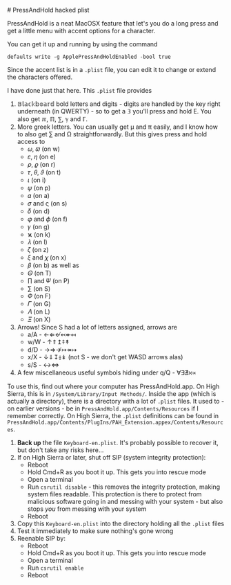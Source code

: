 # PressAndHold hacked plist

PressAndHold is a neat MacOSX feature that let's you do a long press and get a little menu with accent options for a character.

You can get it up and running by using the command

```
defaults write -g ApplePressAndHoldEnabled -bool true
```

Since the accent list is in a `.plist` file, you can edit it to change or extend the characters offered.

I have done just that here. This `.plist` file provides

1. 𝔹𝕝𝕒𝕔𝕜𝕓𝕠𝕒𝕣𝕕 bold letters and digits - digits are handled by the key right underneath (in QWERTY) - so to get a 𝟛 you'll press and hold E. You also get ℼ, ℿ, ⅀, ℽ and ℾ.
2. More greek letters. You can usually get µ and π easily, and I know how to also get ∑ and Ω straightforwardly. But this gives press and hold access to 
   * 𝜔, 𝜛 (on w)
   * 𝜀, 𝜂 (on e)
   * 𝜌, 𝜚 (on r)
   * 𝜏, 𝜃, 𝜗 (on t)
   * 𝜄 (on i)
   * 𝜓 (on p)
   * 𝛼 (on a)
   * 𝜎 and ς (on s)
   * 𝛿 (on d)
   * 𝜑 and 𝜙 (on f)
   * 𝛾 (on g)
   * ϰ (on k)
   * 𝜆 (on l)
   * 𝜁 (on z)
   * 𝜉 and 𝜒 (on x)
   * 𝛽 (on b)
as well as
   * 𝛩 (on T)
   * ∏ and 𝛹 (on P)
   * ∑ (on S)
   * 𝛷 (on F)
   * 𝛤 (on G)
   * 𝛬 (on L)
   * 𝛯 (on X)
3. Arrows! Since S had a lot of letters assigned, arrows are 
   * a/A - ←⇐↚↢↞↤
   * w/W - ↑⇑↥⤉↟
   * d/D - →⇒↛↣↠↦
   * x/X - ↓⇓↧⤈↡ (not S - we don't get WASD arrows alas)
   * s/S - ↔︎⇔
4. A few miscellaneous useful symbols hiding under q/Q - ∀∃∄ℵ∝

To use this, find out where your computer has PressAndHold.app. On High Sierra, this is in `/System/Library/Input Methods/`. Inside the app (which is actually a directory), there is a directory with a lot of `.plist` files. It used to - on earlier versions - be in `PressAndHold.app/Contents/Resources` if I remember correctly. On High Sierra, the `.plist` definitions can be found in `PressAndHold.app/Contents/PlugIns/PAH_Extension.appex/Contents/Resources`.

1. **Back up** the file `Keyboard-en.plist`. It's probably possible to recover it, but don't take any risks here...
2. If on High Sierra or later, shut off SIP (system integrity protection):
   * Reboot
   * Hold Cmd+R as you boot it up. This gets you into rescue mode
   * Open a terminal
   * Run `csrutil disable` - this removes the integrity protection, making system files readable. This protection is there to protect from malicious software going in and messing with your system - but also stops _you_ from messing with your system
   * Reboot
3. Copy this `Keyboard-en.plist` into the directory holding all the `.plist` files
4. Test it immediately to make sure nothing's gone wrong
5. Reenable SIP by:
   * Reboot
   * Hold Cmd+R as you boot it up. This gets you into rescue mode
   * Open a terminal
   * Run `csrutil enable`
   * Reboot
